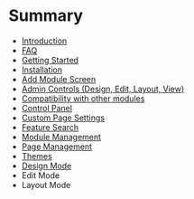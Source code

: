 # Summary

* [Introduction](README.md)
* [FAQ](FAQ.md)
* [Getting Started](getting_started.md)
* [Installation](installation.md)
* [Add Module Screen](add_module_screen.md)
* [Admin Controls (Design, Edit, Layout, View)](admin_controls.md)
* [Compatibility with other modules](compatibility_with_other_modules.md)
* [Control Panel](control_panel.md)
* [Custom Page Settings](custom_page_settings.md)
* [Feature Search](feature_search.md)
* [Module Management](module_management.md)
* [Page Management](page_management.md)
* [Themes](themes.md)
* [Design Mode](design_mode.md)
* Edit Mode
* Layout Mode

